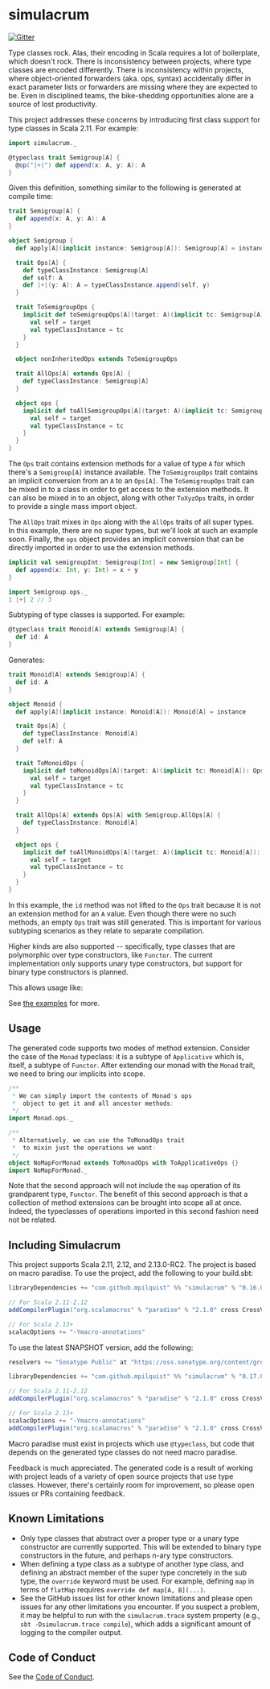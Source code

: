 simulacrum
==========

[![Gitter](https://badges.gitter.im/Join%20Chat.svg)](https://gitter.im/mpilquist/simulacrum?utm_source=badge&utm_medium=badge&utm_campaign=pr-badge&utm_content=badge)

Type classes rock. Alas, their encoding in Scala requires a lot of boilerplate, which doesn't rock. There is inconsistency between projects, where type classes are encoded differently. There is inconsistency within projects, where object-oriented forwarders (aka. ops, syntax) accidentally differ in exact parameter lists or forwarders are missing where they are expected to be. Even in disciplined teams, the bike-shedding opportunities alone are a source of lost productivity.

This project addresses these concerns by introducing first class support for type classes in Scala 2.11. For example:

```scala
import simulacrum._

@typeclass trait Semigroup[A] {
  @op("|+|") def append(x: A, y: A): A
}
```

Given this definition, something similar to the following is generated at compile time:

```scala
trait Semigroup[A] {
  def append(x: A, y: A): A
}

object Semigroup {
  def apply[A](implicit instance: Semigroup[A]): Semigroup[A] = instance

  trait Ops[A] {
    def typeClassInstance: Semigroup[A]
    def self: A
    def |+|(y: A): A = typeClassInstance.append(self, y)
  }

  trait ToSemigroupOps {
    implicit def toSemigroupOps[A](target: A)(implicit tc: Semigroup[A]): Ops[A] = new Ops[A] {
      val self = target
      val typeClassInstance = tc
    }
  }

  object nonInheritedOps extends ToSemigroupOps

  trait AllOps[A] extends Ops[A] {
    def typeClassInstance: Semigroup[A]
  }

  object ops {
    implicit def toAllSemigroupOps[A](target: A)(implicit tc: Semigroup[A]): AllOps[A] = new AllOps[A] {
      val self = target
      val typeClassInstance = tc
    }
  }
}
```

The `Ops` trait contains extension methods for a value of type `A` for which there's a `Semigroup[A]` instance available. The `ToSemigroupOps` trait contains an implicit conversion from an `A` to an `Ops[A]`. The `ToSemigroupOps` trait can be mixed in to a class in order to get access to the extension methods. It can also be mixed in to an object, along with other `ToXyzOps` traits, in order to provide a single mass import object.

The `AllOps` trait mixes in `Ops` along with the `AllOps` traits of all super types. In this example, there are no super types, but we'll look at such an example soon. Finally, the `ops` object provides an implicit conversion that can be directly imported in order to use the extension methods.

```scala
implicit val semigroupInt: Semigroup[Int] = new Semigroup[Int] {
  def append(x: Int, y: Int) = x + y
}

import Semigroup.ops._
1 |+| 2 // 3
```

Subtyping of type classes is supported. For example:

```scala
@typeclass trait Monoid[A] extends Semigroup[A] {
  def id: A
}
```

Generates:

```scala
trait Monoid[A] extends Semigroup[A] {
  def id: A
}

object Monoid {
  def apply[A](implicit instance: Monoid[A]): Monoid[A] = instance

  trait Ops[A] {
    def typeClassInstance: Monoid[A]
    def self: A
  }

  trait ToMonoidOps {
    implicit def toMonoidOps[A](target: A)(implicit tc: Monoid[A]): Ops[A] = new Ops[A] {
      val self = target
      val typeClassInstance = tc
    }
  }

  trait AllOps[A] extends Ops[A] with Semigroup.AllOps[A] {
    def typeClassInstance: Monoid[A]
  }

  object ops {
    implicit def toAllMonoidOps[A](target: A)(implicit tc: Monoid[A]): AllOps[A] = new AllOps[A] {
      val self = target
      val typeClassInstance = tc
    }
  }
}
```

In this example, the `id` method was not lifted to the `Ops` trait because it is not an extension method for an `A` value. Even though there were no such methods, an empty `Ops` trait was still generated. This is important for various subtyping scenarios as they relate to separate compilation.

Higher kinds are also supported -- specifically, type classes that are polymorphic over type constructors, like `Functor`. The current implementation only supports unary type constructors, but support for binary type constructors is planned.

This allows usage like:

See [the examples](examples/src/test/scala/simulacrum/examples/examples.scala) for more.

## Usage

The generated code supports two modes of method extension. Consider the case of the `Monad` typeclass: it is a subtype of `Applicative` which is, itself, a subtype of `Functor`. After extending our monad with the `Monad` trait, we need to bring our implicits into scope.

```scala
/**
 * We can simply import the contents of Monad's ops
 *  object to get it and all ancestor methods:
 */
import Monad.ops._

/**
 * Alternatively, we can use the ToMonadOps trait
 *  to mixin just the operations we want:
 */
object NoMapForMonad extends ToMonadOps with ToApplicativeOps {}
import NoMapForMonad._
```

Note that the second approach will not include the `map` operation of its grandparent type, `Functor`. The benefit of this second approach is that a collection of method extensions can be brought into scope all at once. Indeed, the typeclasses of operations imported in this second fashion need not be related.

## Including Simulacrum

This project supports Scala 2.11, 2.12, and 2.13.0-RC2. The project is based on macro paradise. To use the project, add the following to your build.sbt:

```scala
libraryDependencies += "com.github.mpilquist" %% "simulacrum" % "0.16.0"

// For Scala 2.11-2.12
addCompilerPlugin("org.scalamacros" % "paradise" % "2.1.0" cross CrossVersion.full)

// For Scala 2.13+
scalacOptions += "-Ymacro-annotations"
```

To use the latest SNAPSHOT version, add the following:

```scala
resolvers += "Sonatype Public" at "https://oss.sonatype.org/content/groups/public/"

libraryDependencies += "com.github.mpilquist" %% "simulacrum" % "0.17.0-SNAPSHOT"

// For Scala 2.11-2.12
addCompilerPlugin("org.scalamacros" % "paradise" % "2.1.0" cross CrossVersion.full)

// For Scala 2.13+
scalacOptions += "-Ymacro-annotations"
addCompilerPlugin("org.scalamacros" % "paradise" % "2.1.0" cross CrossVersion.full)
```

Macro paradise must exist in projects which use `@typeclass`, but code that depends on the generated type classes do not need macro paradise.

Feedback is much appreciated. The generated code is a result of working with project leads of a variety of open source projects that use type classes. However, there's certainly room for improvement, so please open issues or PRs containing feedback.

## Known Limitations

 - Only type classes that abstract over a proper type or a unary type constructor are currently supported. This will be extended to binary type constructors in the future, and perhaps n-ary type constructors.
 - When defining a type class as a subtype of another type class, and defining an abstract member of the super type concretely in the sub type, the `override` keyword must be used. For example, defining `map` in terms of `flatMap` requires `override def map[A, B](...)`.
 - See the GitHub issues list for other known limitations and please open issues for any other limitations you encounter. If you suspect a problem, it may be helpful to run with the `simulacrum.trace` system property (e.g., `sbt -Dsimulacrum.trace compile`), which adds a significant amount of logging to the compiler output.

Code of Conduct
---------------

See the [Code of Conduct](CODE_OF_CONDUCT.md).

